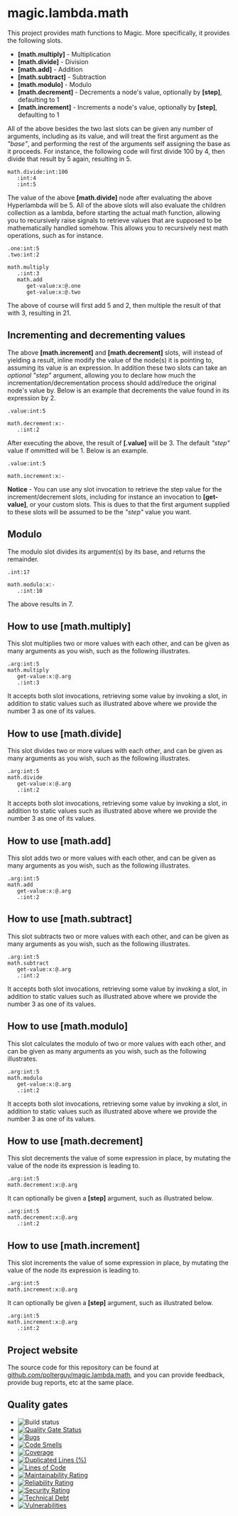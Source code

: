 
# magic.lambda.math

This project provides math functions to Magic. More specifically, it provides the following slots.

* __[math.multiply]__ - Multiplication
* __[math.divide]__ - Division
* __[math.add]__ - Addition
* __[math.subtract]__ - Subtraction
* __[math.modulo]__ - Modulo
* __[math.decrement]__ - Decrements a node's value, optionally by **[step]**, defaulting to 1
* __[math.increment]__ - Increments a node's value, optionally by **[step]**, defaulting to 1

All of the above besides the two last slots can be given any number of arguments, including as its value,
and will treat the first argument as the _"base"_, and performing the rest of the arguments self assigning
the base as it proceeds. For instance, the following code will first divide 100 by 4, then divide that result
by 5 again, resulting in 5.

```
math.divide:int:100
   :int:4
   :int:5
```

The value of the above __[math.divide]__ node after evaluating the above Hyperlambda will be 5.
All of the above slots will also evaluate the children collection as a lambda, before starting the actual math function,
allowing you to recursively raise signals to retrieve values that are supposed to be mathematically handled somehow.
This allows you to recursively nest math operations, such as for instance.

```
.one:int:5
.two:int:2

math.multiply
   .:int:3
   math.add
      get-value:x:@.one
      get-value:x:@.two
```

The above of course will first add 5 and 2, then multiple the result of that with 3, resulting in 21.

## Incrementing and decrementing values

The above **[math.increment]** and **[math.decrement]** slots, will instead of yielding a result, inline modify the
value of the node(s) it is pointing to, assuming its value is an expression. In addition these two slots can take an
_optional_ _"step"_ argument, allowing you to declare how much the incrementation/decrementation process should add/reduce
the original node's value by. Below is an example that decrements the value found in its expression by 2.

```
.value:int:5

math.decrement:x:-
   .:int:2
```

After executing the above, the result of **[.value]** will be 3. The default _"step"_ value if ommitted will be 1.
Below is an example.

```
.value:int:5

math.increment:x:-
```

**Notice** - You can use any slot invocation to retrieve the step value for the increment/decrement slots, including
for instance an invocation to **[get-value]**, or your custom slots. This is dues to that the first argument supplied
to these slots will be assumed to be the _"step"_ value you want.

## Modulo

The modulo slot divides its argument(s) by its base, and returns the remainder.

```
.int:17

math.modulo:x:-
   .:int:10
```

The above results in 7.

## How to use [math.multiply]

This slot multiplies two or more values with each other, and can be given as many arguments as you wish,
such as the following illustrates.

```
.arg:int:5
math.multiply
   get-value:x:@.arg
   .:int:3
```

It accepts both slot invocations, retrieving some value by invoking a slot, in addition to static values such as
illustrated above where we provide the number 3 as one of its values.

## How to use [math.divide]

This slot divides two or more values with each other, and can be given as many arguments as you wish,
such as the following illustrates.

```
.arg:int:5
math.divide
   get-value:x:@.arg
   .:int:2
```

It accepts both slot invocations, retrieving some value by invoking a slot, in addition to static values such as
illustrated above where we provide the number 3 as one of its values.

## How to use [math.add]

This slot adds two or more values with each other, and can be given as many arguments as you wish,
such as the following illustrates.

```
.arg:int:5
math.add
   get-value:x:@.arg
   .:int:2
```

## How to use [math.subtract]

This slot subtracts two or more values with each other, and can be given as many arguments as you wish,
such as the following illustrates.

```
.arg:int:5
math.subtract
   get-value:x:@.arg
   .:int:2
```

It accepts both slot invocations, retrieving some value by invoking a slot, in addition to static values such as
illustrated above where we provide the number 3 as one of its values.

## How to use [math.modulo]

This slot calculates the modulo of two or more values with each other, and can be given as many arguments as you wish,
such as the following illustrates.

```
.arg:int:5
math.modulo
   get-value:x:@.arg
   .:int:2
```

It accepts both slot invocations, retrieving some value by invoking a slot, in addition to static values such as
illustrated above where we provide the number 3 as one of its values.

## How to use [math.decrement]

This slot decrements the value of some expression in place, by mutating the value of the node its expression is
leading to.

```
.arg:int:5
math.decrement:x:@.arg
```

It can optionally be given a **[step]** argument, such as illustrated below.

```
.arg:int:5
math.decrement:x:@.arg
   .:int:2
```

## How to use [math.increment]

This slot increments the value of some expression in place, by mutating the value of the node its expression is
leading to.

```
.arg:int:5
math.increment:x:@.arg
```

It can optionally be given a **[step]** argument, such as illustrated below.

```
.arg:int:5
math.increment:x:@.arg
   .:int:2
```

## Project website

The source code for this repository can be found at [github.com/polterguy/magic.lambda.math](https://github.com/polterguy/magic.lambda.math), and you can provide feedback, provide bug reports, etc at the same place.

## Quality gates

- ![Build status](https://github.com/polterguy/magic.lambda.math/actions/workflows/build.yaml/badge.svg)
- [![Quality Gate Status](https://sonarcloud.io/api/project_badges/measure?project=polterguy_magic.lambda.math&metric=alert_status)](https://sonarcloud.io/dashboard?id=polterguy_magic.lambda.math)
- [![Bugs](https://sonarcloud.io/api/project_badges/measure?project=polterguy_magic.lambda.math&metric=bugs)](https://sonarcloud.io/dashboard?id=polterguy_magic.lambda.math)
- [![Code Smells](https://sonarcloud.io/api/project_badges/measure?project=polterguy_magic.lambda.math&metric=code_smells)](https://sonarcloud.io/dashboard?id=polterguy_magic.lambda.math)
- [![Coverage](https://sonarcloud.io/api/project_badges/measure?project=polterguy_magic.lambda.math&metric=coverage)](https://sonarcloud.io/dashboard?id=polterguy_magic.lambda.math)
- [![Duplicated Lines (%)](https://sonarcloud.io/api/project_badges/measure?project=polterguy_magic.lambda.math&metric=duplicated_lines_density)](https://sonarcloud.io/dashboard?id=polterguy_magic.lambda.math)
- [![Lines of Code](https://sonarcloud.io/api/project_badges/measure?project=polterguy_magic.lambda.math&metric=ncloc)](https://sonarcloud.io/dashboard?id=polterguy_magic.lambda.math)
- [![Maintainability Rating](https://sonarcloud.io/api/project_badges/measure?project=polterguy_magic.lambda.math&metric=sqale_rating)](https://sonarcloud.io/dashboard?id=polterguy_magic.lambda.math)
- [![Reliability Rating](https://sonarcloud.io/api/project_badges/measure?project=polterguy_magic.lambda.math&metric=reliability_rating)](https://sonarcloud.io/dashboard?id=polterguy_magic.lambda.math)
- [![Security Rating](https://sonarcloud.io/api/project_badges/measure?project=polterguy_magic.lambda.math&metric=security_rating)](https://sonarcloud.io/dashboard?id=polterguy_magic.lambda.math)
- [![Technical Debt](https://sonarcloud.io/api/project_badges/measure?project=polterguy_magic.lambda.math&metric=sqale_index)](https://sonarcloud.io/dashboard?id=polterguy_magic.lambda.math)
- [![Vulnerabilities](https://sonarcloud.io/api/project_badges/measure?project=polterguy_magic.lambda.math&metric=vulnerabilities)](https://sonarcloud.io/dashboard?id=polterguy_magic.lambda.math)
